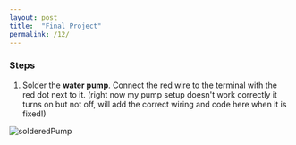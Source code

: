 ```yaml
---
layout: post
title:  "Final Project"
permalink: /12/
---
```


### Steps

1. Solder the **water pump**. Connect the red wire to the terminal with the red dot next to it.
(right now my pump setup doesn't work correctly it turns on but not off, will add the correct wiring and code here when it is fixed!)

<img src="solderedPump.JPG" alt="solderedPump">

<!-- You can include comments that will not be translated to HTML -->

<!-- You can include links and images in the following format: -->


